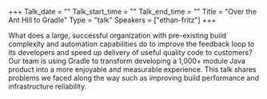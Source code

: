 +++
Talk_date = ""
Talk_start_time = ""
Talk_end_time = ""
Title = "Over the Ant Hill to Gradle"
Type = "talk"
Speakers = ["ethan-fritz"]
+++

What does a large, successful organization with pre-existing build complexity and automation capabilities do to improve the feedback loop to its developers and speed up delivery of useful quality code to customers? Our team is using Gradle to transform developing a 1,000+ module Java product into a more enjoyable and measurable experience. This talk shares problems we faced along the way such as improving build performance and infrastructure reliability.
